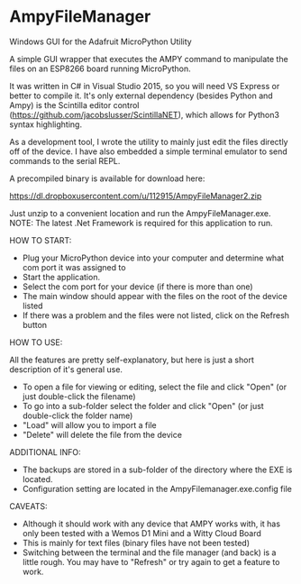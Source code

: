 # AmpyFileManager
Windows GUI for the Adafruit MicroPython Utility

A simple GUI wrapper that executes the AMPY command to manipulate the files on an ESP8266 board running MicroPython.

It was written in C# in Visual Studio 2015, so you will need VS Express or better to compile it.  It's only external dependency (besides Python and Ampy) is the Scintilla editor control (https://github.com/jacobslusser/ScintillaNET), which allows for Python3 syntax highlighting.

As a development tool, I wrote the utility to mainly just edit the files directly off of the device.  I have also embedded a simple terminal emulator to send commands to the serial REPL.

A precompiled binary is available for download here:

  https://dl.dropboxusercontent.com/u/112915/AmpyFileManager2.zip
  
Just unzip to a convenient location and run the AmpyFileManager.exe. NOTE: The latest .Net Framework is required for this application to run.

HOW TO START:

- Plug your MicroPython device into your computer and determine what com port it was assigned to
- Start the application.
- Select the com port for your device (if there is more than one)
- The main window should appear with the files on the root of the device listed
- If there was a problem and the files were not listed, click on the Refresh button

HOW TO USE:

All the features are pretty self-explanatory, but here is just a short description of it's general use.

- To open a file for viewing or editing, select the file and click "Open" (or just double-click the filename)
- To go into a sub-folder select the folder and click "Open" (or just double-click the folder name)
- "Load" will allow you to import a file
- "Delete" will delete the file from the device

ADDITIONAL INFO:

- The backups are stored in a sub-folder of the directory where the EXE is located.
- Configuration setting are located in the AmpyFilemanager.exe.config file

CAVEATS:

- Although it should work with any device that AMPY works with, it has only been tested with a Wemos D1 Mini and a Witty Cloud Board
- This is mainly for text files (binary files have not been tested)
- Switching between the terminal and the file manager (and back) is a little rough.  You may have to "Refresh" or try again to get a feature to work.

